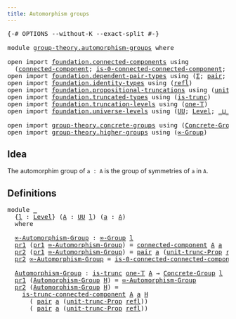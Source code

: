 ```yaml
---
title: Automorphism groups
---
```


<pre class="Agda"><a id="45" class="Symbol">{-#</a> <a id="49" class="Keyword">OPTIONS</a> <a id="57" class="Pragma">--without-K</a> <a id="69" class="Pragma">--exact-split</a> <a id="83" class="Symbol">#-}</a>

<a id="88" class="Keyword">module</a> <a id="95" href="group-theory.automorphism-groups.html" class="Module">group-theory.automorphism-groups</a> <a id="128" class="Keyword">where</a>

<a id="135" class="Keyword">open</a> <a id="140" class="Keyword">import</a> <a id="147" href="foundation.connected-components.html" class="Module">foundation.connected-components</a> <a id="179" class="Keyword">using</a>
  <a id="187" class="Symbol">(</a><a id="188" href="foundation.connected-components.html#1097" class="Function">connected-component</a><a id="207" class="Symbol">;</a> <a id="209" href="foundation.connected-components.html#1550" class="Function">is-0-connected-connected-component</a><a id="243" class="Symbol">;</a> <a id="245" href="foundation.connected-components.html#2195" class="Function">is-trunc-connected-component</a><a id="273" class="Symbol">)</a>
<a id="275" class="Keyword">open</a> <a id="280" class="Keyword">import</a> <a id="287" href="foundation.dependent-pair-types.html" class="Module">foundation.dependent-pair-types</a> <a id="319" class="Keyword">using</a> <a id="325" class="Symbol">(</a><a id="326" href="foundation-core.dependent-pair-types.html#515" class="Record">Σ</a><a id="327" class="Symbol">;</a> <a id="329" href="foundation-core.dependent-pair-types.html#588" class="InductiveConstructor">pair</a><a id="333" class="Symbol">;</a> <a id="335" href="foundation-core.dependent-pair-types.html#605" class="Field">pr1</a><a id="338" class="Symbol">;</a> <a id="340" href="foundation-core.dependent-pair-types.html#617" class="Field">pr2</a><a id="343" class="Symbol">)</a>
<a id="345" class="Keyword">open</a> <a id="350" class="Keyword">import</a> <a id="357" href="foundation.identity-types.html" class="Module">foundation.identity-types</a> <a id="383" class="Keyword">using</a> <a id="389" class="Symbol">(</a><a id="390" href="foundation-core.identity-types.html#1820" class="InductiveConstructor">refl</a><a id="394" class="Symbol">)</a>
<a id="396" class="Keyword">open</a> <a id="401" class="Keyword">import</a> <a id="408" href="foundation.propositional-truncations.html" class="Module">foundation.propositional-truncations</a> <a id="445" class="Keyword">using</a> <a id="451" class="Symbol">(</a><a id="452" href="foundation.propositional-truncations.html#2293" class="Function">unit-trunc-Prop</a><a id="467" class="Symbol">)</a>
<a id="469" class="Keyword">open</a> <a id="474" class="Keyword">import</a> <a id="481" href="foundation.truncated-types.html" class="Module">foundation.truncated-types</a> <a id="508" class="Keyword">using</a> <a id="514" class="Symbol">(</a><a id="515" href="foundation-core.truncated-types.html#1741" class="Function">is-trunc</a><a id="523" class="Symbol">)</a>
<a id="525" class="Keyword">open</a> <a id="530" class="Keyword">import</a> <a id="537" href="foundation.truncation-levels.html" class="Module">foundation.truncation-levels</a> <a id="566" class="Keyword">using</a> <a id="572" class="Symbol">(</a><a id="573" href="foundation-core.truncation-levels.html#530" class="Function">one-𝕋</a><a id="578" class="Symbol">)</a>
<a id="580" class="Keyword">open</a> <a id="585" class="Keyword">import</a> <a id="592" href="foundation.universe-levels.html" class="Module">foundation.universe-levels</a> <a id="619" class="Keyword">using</a> <a id="625" class="Symbol">(</a><a id="626" href="foundation-core.universe-levels.html#235" class="Primitive">UU</a><a id="628" class="Symbol">;</a> <a id="630" href="Agda.Primitive.html#597" class="Postulate">Level</a><a id="635" class="Symbol">;</a> <a id="637" href="Agda.Primitive.html#810" class="Primitive Operator">_⊔_</a><a id="640" class="Symbol">;</a> <a id="642" href="Agda.Primitive.html#780" class="Primitive">lsuc</a><a id="646" class="Symbol">)</a>

<a id="649" class="Keyword">open</a> <a id="654" class="Keyword">import</a> <a id="661" href="group-theory.concrete-groups.html" class="Module">group-theory.concrete-groups</a> <a id="690" class="Keyword">using</a> <a id="696" class="Symbol">(</a><a id="697" href="group-theory.concrete-groups.html#2030" class="Function">Concrete-Group</a><a id="711" class="Symbol">)</a>
<a id="713" class="Keyword">open</a> <a id="718" class="Keyword">import</a> <a id="725" href="group-theory.higher-groups.html" class="Module">group-theory.higher-groups</a> <a id="752" class="Keyword">using</a> <a id="758" class="Symbol">(</a><a id="759" href="group-theory.higher-groups.html#1626" class="Function">∞-Group</a><a id="766" class="Symbol">)</a>
</pre>
## Idea

The automorphim group of `a : A` is the group of symmetries of `a` in `A`.

## Definitions

<pre class="Agda"><a id="882" class="Keyword">module</a> <a id="889" href="group-theory.automorphism-groups.html#889" class="Module">_</a>
  <a id="893" class="Symbol">{</a><a id="894" href="group-theory.automorphism-groups.html#894" class="Bound">l</a> <a id="896" class="Symbol">:</a> <a id="898" href="Agda.Primitive.html#597" class="Postulate">Level</a><a id="903" class="Symbol">}</a> <a id="905" class="Symbol">(</a><a id="906" href="group-theory.automorphism-groups.html#906" class="Bound">A</a> <a id="908" class="Symbol">:</a> <a id="910" href="foundation-core.universe-levels.html#235" class="Primitive">UU</a> <a id="913" href="group-theory.automorphism-groups.html#894" class="Bound">l</a><a id="914" class="Symbol">)</a> <a id="916" class="Symbol">(</a><a id="917" href="group-theory.automorphism-groups.html#917" class="Bound">a</a> <a id="919" class="Symbol">:</a> <a id="921" href="group-theory.automorphism-groups.html#906" class="Bound">A</a><a id="922" class="Symbol">)</a>
  <a id="926" class="Keyword">where</a>
  
  <a id="937" href="group-theory.automorphism-groups.html#937" class="Function">∞-Automorphism-Group</a> <a id="958" class="Symbol">:</a> <a id="960" href="group-theory.higher-groups.html#1626" class="Function">∞-Group</a> <a id="968" href="group-theory.automorphism-groups.html#894" class="Bound">l</a>
  <a id="972" href="foundation-core.dependent-pair-types.html#605" class="Field">pr1</a> <a id="976" class="Symbol">(</a><a id="977" href="foundation-core.dependent-pair-types.html#605" class="Field">pr1</a> <a id="981" href="group-theory.automorphism-groups.html#937" class="Function">∞-Automorphism-Group</a><a id="1001" class="Symbol">)</a> <a id="1003" class="Symbol">=</a> <a id="1005" href="foundation.connected-components.html#1097" class="Function">connected-component</a> <a id="1025" href="group-theory.automorphism-groups.html#906" class="Bound">A</a> <a id="1027" href="group-theory.automorphism-groups.html#917" class="Bound">a</a>
  <a id="1031" href="foundation-core.dependent-pair-types.html#617" class="Field">pr2</a> <a id="1035" class="Symbol">(</a><a id="1036" href="foundation-core.dependent-pair-types.html#605" class="Field">pr1</a> <a id="1040" href="group-theory.automorphism-groups.html#937" class="Function">∞-Automorphism-Group</a><a id="1060" class="Symbol">)</a> <a id="1062" class="Symbol">=</a> <a id="1064" href="foundation-core.dependent-pair-types.html#588" class="InductiveConstructor">pair</a> <a id="1069" href="group-theory.automorphism-groups.html#917" class="Bound">a</a> <a id="1071" class="Symbol">(</a><a id="1072" href="foundation.propositional-truncations.html#2293" class="Function">unit-trunc-Prop</a> <a id="1088" href="foundation-core.identity-types.html#1820" class="InductiveConstructor">refl</a><a id="1092" class="Symbol">)</a>
  <a id="1096" href="foundation-core.dependent-pair-types.html#617" class="Field">pr2</a> <a id="1100" href="group-theory.automorphism-groups.html#937" class="Function">∞-Automorphism-Group</a> <a id="1121" class="Symbol">=</a> <a id="1123" href="foundation.connected-components.html#1550" class="Function">is-0-connected-connected-component</a> <a id="1158" href="group-theory.automorphism-groups.html#906" class="Bound">A</a> <a id="1160" href="group-theory.automorphism-groups.html#917" class="Bound">a</a>

  <a id="1165" href="group-theory.automorphism-groups.html#1165" class="Function">Automorphism-Group</a> <a id="1184" class="Symbol">:</a> <a id="1186" href="foundation-core.truncated-types.html#1741" class="Function">is-trunc</a> <a id="1195" href="foundation-core.truncation-levels.html#530" class="Function">one-𝕋</a> <a id="1201" href="group-theory.automorphism-groups.html#906" class="Bound">A</a> <a id="1203" class="Symbol">→</a> <a id="1205" href="group-theory.concrete-groups.html#2030" class="Function">Concrete-Group</a> <a id="1220" href="group-theory.automorphism-groups.html#894" class="Bound">l</a>
  <a id="1224" href="foundation-core.dependent-pair-types.html#605" class="Field">pr1</a> <a id="1228" class="Symbol">(</a><a id="1229" href="group-theory.automorphism-groups.html#1165" class="Function">Automorphism-Group</a> <a id="1248" href="group-theory.automorphism-groups.html#1248" class="Bound">H</a><a id="1249" class="Symbol">)</a> <a id="1251" class="Symbol">=</a> <a id="1253" href="group-theory.automorphism-groups.html#937" class="Function">∞-Automorphism-Group</a>
  <a id="1276" href="foundation-core.dependent-pair-types.html#617" class="Field">pr2</a> <a id="1280" class="Symbol">(</a><a id="1281" href="group-theory.automorphism-groups.html#1165" class="Function">Automorphism-Group</a> <a id="1300" href="group-theory.automorphism-groups.html#1300" class="Bound">H</a><a id="1301" class="Symbol">)</a> <a id="1303" class="Symbol">=</a> 
    <a id="1310" href="foundation.connected-components.html#2195" class="Function">is-trunc-connected-component</a> <a id="1339" href="group-theory.automorphism-groups.html#906" class="Bound">A</a> <a id="1341" href="group-theory.automorphism-groups.html#917" class="Bound">a</a> <a id="1343" href="group-theory.automorphism-groups.html#1300" class="Bound">H</a>
      <a id="1351" class="Symbol">(</a> <a id="1353" href="foundation-core.dependent-pair-types.html#588" class="InductiveConstructor">pair</a> <a id="1358" href="group-theory.automorphism-groups.html#917" class="Bound">a</a> <a id="1360" class="Symbol">(</a><a id="1361" href="foundation.propositional-truncations.html#2293" class="Function">unit-trunc-Prop</a> <a id="1377" href="foundation-core.identity-types.html#1820" class="InductiveConstructor">refl</a><a id="1381" class="Symbol">))</a>
      <a id="1390" class="Symbol">(</a> <a id="1392" href="foundation-core.dependent-pair-types.html#588" class="InductiveConstructor">pair</a> <a id="1397" href="group-theory.automorphism-groups.html#917" class="Bound">a</a> <a id="1399" class="Symbol">(</a><a id="1400" href="foundation.propositional-truncations.html#2293" class="Function">unit-trunc-Prop</a> <a id="1416" href="foundation-core.identity-types.html#1820" class="InductiveConstructor">refl</a><a id="1420" class="Symbol">))</a>
</pre>